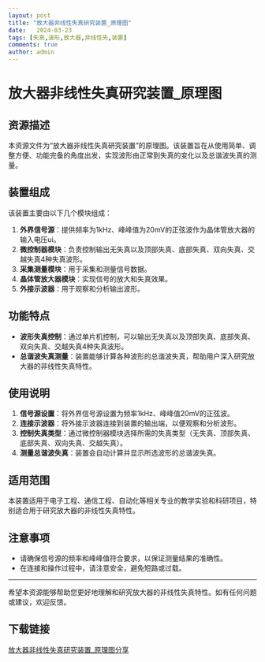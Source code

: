 ```yaml
---
layout: post
title: "放大器非线性失真研究装置_原理图"
date:   2024-03-23
tags: [失真,波形,放大器,非线性失,装置]
comments: true
author: admin
---
```

# 放大器非线性失真研究装置_原理图

## 资源描述

本资源文件为“放大器非线性失真研究装置”的原理图。该装置旨在从使用简单、调整方便、功能完备的角度出发，实现波形由正常到失真的变化以及总谐波失真的测量。

## 装置组成

该装置主要由以下几个模块组成：

1. **外界信号源**：提供频率为1kHz、峰峰值为20mV的正弦波作为晶体管放大器的输入电压ui。
2. **微控制器模块**：负责控制输出无失真以及顶部失真、底部失真、双向失真、交越失真4种失真波形。
3. **采集测量模块**：用于采集和测量信号数据。
4. **晶体管放大器模块**：实现信号的放大和失真效果。
5. **外接示波器**：用于观察和分析输出波形。

## 功能特点

- **波形失真控制**：通过单片机控制，可以输出无失真以及顶部失真、底部失真、双向失真、交越失真4种失真波形。
- **总谐波失真测量**：装置能够计算各种波形的总谐波失真，帮助用户深入研究放大器的非线性失真特性。

## 使用说明

1. **信号源设置**：将外界信号源设置为频率1kHz、峰峰值20mV的正弦波。
2. **连接示波器**：将外接示波器连接到装置的输出端，以便观察和分析波形。
3. **控制失真类型**：通过微控制器模块选择所需的失真类型（无失真、顶部失真、底部失真、双向失真、交越失真）。
4. **测量总谐波失真**：装置会自动计算并显示所选波形的总谐波失真。

## 适用范围

本装置适用于电子工程、通信工程、自动化等相关专业的教学实验和科研项目，特别适合用于研究放大器的非线性失真特性。

## 注意事项

- 请确保信号源的频率和峰峰值符合要求，以保证测量结果的准确性。
- 在连接和操作过程中，请注意安全，避免短路或过载。

---

希望本资源能够帮助您更好地理解和研究放大器的非线性失真特性。如有任何问题或建议，欢迎反馈。

## 下载链接

[放大器非线性失真研究装置_原理图分享](https://pan.quark.cn/s/28b4e9b7e9d9)